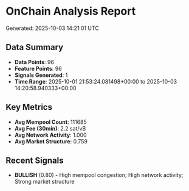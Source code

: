 # OnChain Analysis Report
Generated: 2025-10-03 14:21:01 UTC

## Data Summary
- **Data Points**: 96
- **Feature Points**: 96
- **Signals Generated**: 1
- **Time Range**: 2025-10-01 21:53:24.081498+00:00 to 2025-10-03 14:20:58.940333+00:00

## Key Metrics
- **Avg Mempool Count**: 111685
- **Avg Fee (30min)**: 2.2 sat/vB
- **Avg Network Activity**: 1.000
- **Avg Market Structure**: 0.759

## Recent Signals
- **BULLISH** (0.80) - High mempool congestion; High network activity; Strong market structure
